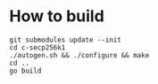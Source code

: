 How to build
============

    git submodules update --init
    cd c-secp256k1
    ./autogen.sh && ./configure && make
    cd ..
    go build


